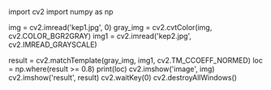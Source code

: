 import cv2
import numpy as np

img = cv2.imread('kep1.jpg', 0)
gray_img = cv2.cvtColor(img, cv2.COLOR_BGR2GRAY)
img1 = cv2.imread('kep2.jpg', cv2.IMREAD_GRAYSCALE)

result = cv2.matchTemplate(gray_img, img1, cv2.TM_CCOEFF_NORMED)
loc = np.where(result >= 0.8)
print(loc)
cv2.imshow('image', img)
cv2.imshow('result', result)
cv2.waitKey(0)
cv2.destroyAllWindows()
